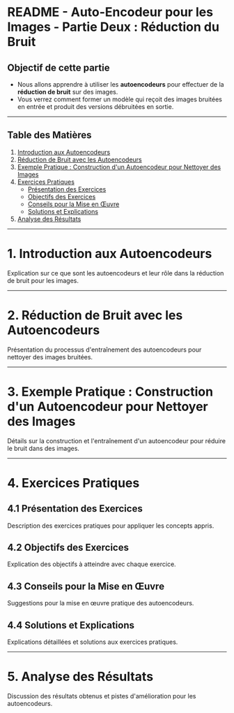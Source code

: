
# README - Auto-Encodeur pour les Images - Partie Deux : Réduction du Bruit

## Objectif de cette partie

- Nous allons apprendre à utiliser les **autoencodeurs** pour effectuer de la **réduction de bruit** sur des images. 
- Vous verrez comment former un modèle qui reçoit des images bruitées en entrée et produit des versions débruitées en sortie.

---

## Table des Matières

1. [Introduction aux Autoencodeurs](#introduction-aux-autoencodeurs)
2. [Réduction de Bruit avec les Autoencodeurs](#réduction-de-bruit-avec-les-autoencodeurs)
3. [Exemple Pratique : Construction d'un Autoencodeur pour Nettoyer des Images](#exemple-pratique-construction-dun-autoencodeur-pour-nettoyer-des-images)
4. [Exercices Pratiques](#exercices-pratiques)
   - [Présentation des Exercices](#présentation-des-exercices)
   - [Objectifs des Exercices](#objectifs-des-exercices)
   - [Conseils pour la Mise en Œuvre](#conseils-pour-la-mise-en-œuvre)
   - [Solutions et Explications](#solutions-et-explications)
5. [Analyse des Résultats](#analyse-des-résultats)

---
# 1. Introduction aux Autoencodeurs
Explication sur ce que sont les autoencodeurs et leur rôle dans la réduction de bruit pour les images.

---
# 2. Réduction de Bruit avec les Autoencodeurs
Présentation du processus d'entraînement des autoencodeurs pour nettoyer des images bruitées.

---
# 3. Exemple Pratique : Construction d'un Autoencodeur pour Nettoyer des Images
Détails sur la construction et l'entraînement d'un autoencodeur pour réduire le bruit dans des images.

---
# 4. Exercices Pratiques
## 4.1 Présentation des Exercices
Description des exercices pratiques pour appliquer les concepts appris.

## 4.2 Objectifs des Exercices
Explication des objectifs à atteindre avec chaque exercice.

## 4.3 Conseils pour la Mise en Œuvre
Suggestions pour la mise en œuvre pratique des autoencodeurs.

## 4.4 Solutions et Explications
Explications détaillées et solutions aux exercices pratiques.

---
# 5. Analyse des Résultats
Discussion des résultats obtenus et pistes d'amélioration pour les autoencodeurs.
